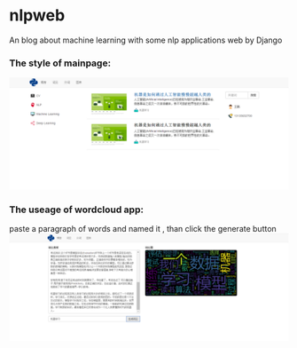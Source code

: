 # nlpweb
An blog about machine learning with some nlp applications web by Django

### The style of mainpage: 
![Alt text](/img/web_1.png)

### The useage of wordcloud app: 
paste a paragraph of words and named it ,
than click the generate button 
![Alt text](/img/web_2.png)
